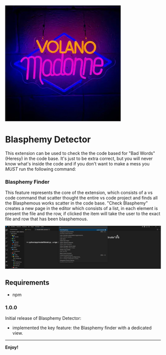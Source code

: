 ![logo](src/docDocuments/logo.jpg)
# Blasphemy Detector

This extension can be used to check the the code based for "Bad Words" (Heresy) in the code base.
It's just to be extra correct, but you will never know what's inside the code and if you don't want to make a mess you *MUST* run the following command:

### Blasphemy Finder

This feature represents the core of the extension, which consists of a vs code command that scatter thought the entire vs code project and finds all the Blasphemous works scatter in the code base.
"Check Blasphemy" creates a new page in the editor which consists of a list, in each element is present the file and the row, if clicked the item will take the user to the exact file and row that has been blasphemous.

<img src="src/docDocuments/example.png" />

## Requirements

- npm 

### 1.0.0

Initial release of Blasphemy Detector:
- implemented the key feature: the Blasphemy finder with a dedicated view.

---


**Enjoy!**

